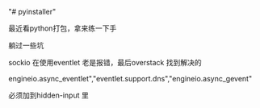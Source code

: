 "# pyinstaller" 


最近看python打包，拿来练一下手

躺过一些坑

sockio 在使用eventlet 老是报错，最后overstack 找到解决的

engineio.async_eventlet","eventlet.support.dns","engineio.async_gevent"

必须加到hidden-input 里
